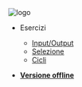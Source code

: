 <!-- docs/_sidebar.md -->

<img src="/_media/logo.png" data-origin="_media/logo.png" alt="logo">

* Esercizi

    * [Input/Output](1-input-output.md)
    * [Selezione](2-selezione.md)
    * [Cicli](3-cicli.md)

* <a id="pwa" class="" href="javascript:void(0)"><b>Versione offline</b></a>
